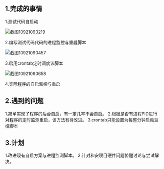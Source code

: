 ## 1.完成的事情

1.测试代码自启动

![截图10921090219](C:\Users\admin\Desktop\截图10921090219.jpeg)

2.编写测试代码代码的进程监控与重启脚本

![截图10921090457](C:\Users\admin\Desktop\截图10921090457.jpeg)



3.启用crontab定时调度该脚本

![截图10921090658](C:\Users\admin\Desktop\截图10921090658.jpeg)

4.实际程序的自启监控与重启

## 2.遇到的问题

1.简单实现了程序的后台自启，有一定几率不会自启。
2.根据是否有进程PID进行对程序的定时监测重启，该方法有待改进。
3.crontab只能设置为每整分钟启动监控脚本

## 3.计划

1.改进现有自启方案与进程监测脚本。
2.针对和安项目硬件问题惊醒讨论与尝试解决。


